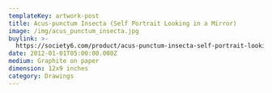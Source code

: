 ```yaml
---
templateKey: artwork-post
title: Acus-punctum Insecta (Self Portrait Looking in a Mirror)
image: /img/acus_punctum_insecta.jpg
buylink: >-
  https://society6.com/product/acus-punctum-insecta-self-portrait-looking-in-a-mirror_print?sku=s6-538159p4a1v45
date: 2012-01-01T05:00:00.000Z
medium: Graphite on paper
dimension: 12x9 inches
category: Drawings
---
```


